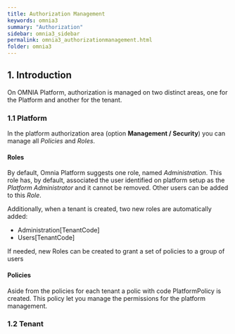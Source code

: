 ```yaml
---
title: Authorization Management
keywords: omnia3
summary: "Authorization"
sidebar: omnia3_sidebar
permalink: omnia3_authorizationmanagement.html
folder: omnia3
---
```


## 1. Introduction

On OMNIA Platform, authorization is managed on two distinct areas, one for the Platform and another for the tenant.

### 1.1 Platform

In the platform authorization area (option **Management / Security**) you can manage all *Policies* and *Roles*. 

#### Roles

By default, Omnia Platform suggests one role, named *Administration*. This role has, by default, associated the user identified on platform setup as the *Platform Administrator* and it cannot be removed. Other users can be added to this *Role*.

Additionally, when a tenant is created, two new roles are automatically added:

- Administration[TenantCode]
- Users[TenantCode]

If needed, new Roles can be created to grant a set of policies to a group of users

#### Policies

Aside from the policies for each tenant a polic with code PlatformPolicy is created. This policy let you manage the permissions for the platform management.

### 1.2 Tenant


